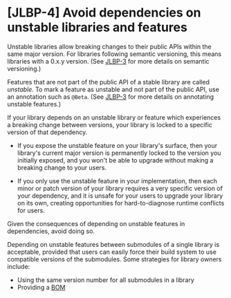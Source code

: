 # [JLBP-4] Avoid dependencies on unstable libraries and features

Unstable libraries allow breaking changes to their
public APIs within the same major version. For libraries following semantic
versioning, this means libraries with a 0.x.y version. (See [JLBP-3](JLBP-3.md)
for more details on semantic versioning.)

Features that are not part of the public API of a
stable library are called *unstable*. To mark a feature as unstable and
not part of the public API, use an annotation such as `@Beta`. (See
[JLBP-3](JLBP-3.md) for more details on annotating unstable features.)

If your library depends on an unstable library or feature which
experiences a breaking change between versions, your library is locked to
a specific version of that dependency.

  - If you expose the unstable feature on your library's surface, then your
    library's current major version is permanently locked to the version
    you initially exposed, and you won't be able to upgrade without making a
    breaking change to your users.

  - If you only use the unstable feature in your implementation, then each minor
    or patch version of your library requires a very specific version of
    your dependency, and it is unsafe for your users to upgrade your
    library on its own, creating opportunities for hard-to-diagnose runtime
    conflicts for users.

Given the consequences of depending on unstable features in dependencies,
avoid doing so.

Depending on unstable features between submodules of a single library is
acceptable, provided that users can easily force their build system to use
compatible versions of the submodules. Some strategies for library owners
include:

  - Using the same version number for all submodules in a library
  - Providing a [BOM](http://maven.apache.org/guides/introduction/introduction-to-dependency-mechanism.html#Importing_Dependencies)
